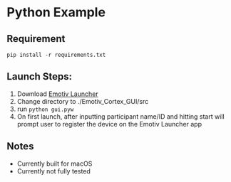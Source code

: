 # Python Example

## Requirement

`pip install -r requirements.txt`

## Launch Steps:

1. Download [Emotiv Launcher](https://www.emotiv.com/pages/developer) 
2. Change directory to ./Emotiv_Cortex_GUI/src
3. run ```python gui.pyw```
4. On first launch, after inputting participant name/ID and hitting start will prompt user to register the device on the Emotiv Launcher app

## Notes
- Currently built for macOS
- Currently not fully tested
